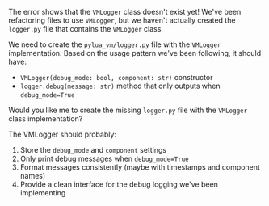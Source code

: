 The error shows that the `VMLogger` class doesn't exist yet! We've been refactoring files to use `VMLogger`, but we haven't actually created the `logger.py` file that contains the `VMLogger` class.

We need to create the `pylua_vm/logger.py` file with the `VMLogger` implementation. Based on the usage pattern we've been following, it should have:

- `VMLogger(debug_mode: bool, component: str)` constructor
- `logger.debug(message: str)` method that only outputs when `debug_mode=True`

Would you like me to create the missing `logger.py` file with the `VMLogger` class implementation?

The VMLogger should probably:
1. Store the `debug_mode` and `component` settings
2. Only print debug messages when `debug_mode=True`
3. Format messages consistently (maybe with timestamps and component names)
4. Provide a clean interface for the debug logging we've been implementing

